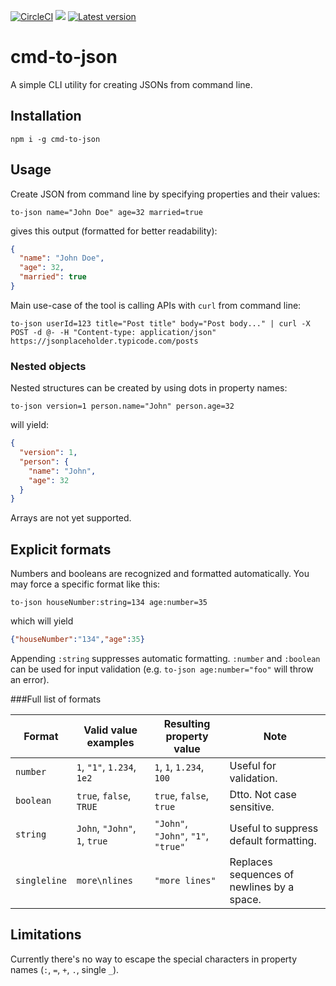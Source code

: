 [![CircleCI](https://img.shields.io/circleci/build/github/vkolencik/cmd-to-json?label=CircleCI%20build)](https://circleci.com/gh/vkolencik/cmd-to-json)
![](https://img.shields.io/bundlephobia/min/cmd-to-json/latest)
[![Latest version](https://img.shields.io/npm/v/cmd-to-json)](https://www.npmjs.com/package/cmd-to-json)

# cmd-to-json

A simple CLI utility for creating JSONs from command line.

## Installation 
```
npm i -g cmd-to-json
```

## Usage
Create JSON from command line by specifying properties and their values:
```
to-json name="John Doe" age=32 married=true
```
gives this output (formatted for better readability):
```json
{
  "name": "John Doe",
  "age": 32,
  "married": true
}
```

Main use-case of the tool is calling APIs with `curl` from command line: 
```
to-json userId=123 title="Post title" body="Post body..." | curl -X POST -d @- -H "Content-type: application/json" https://jsonplaceholder.typicode.com/posts
```

### Nested objects
Nested structures can be created by using dots in property names:
```
to-json version=1 person.name="John" person.age=32
```
will yield:
```json
{
  "version": 1,
  "person": {
    "name": "John",
    "age": 32
  }
}
```

Arrays are not yet supported.

## Explicit formats

Numbers and booleans are recognized and formatted automatically. You may force a specific format like this:
```
to-json houseNumber:string=134 age:number=35
```
which will yield
```json
{"houseNumber":"134","age":35}
```

Appending `:string` suppresses automatic formatting. `:number` and `:boolean` can be used
for input validation (e.g. `to-json age:number="foo"` will throw an error).

###Full list of formats

| Format       | Valid value examples          | Resulting property value            | Note
|--------------|-------------------------------|-------------------------------------|---
| `number`     | `1`, `"1"`, `1.234`, `1e2`    | `1`, `1`, `1.234`, `100`            | Useful for validation.
| `boolean`    | `true`, `false`, `TRUE`       | `true`, `false`, `true`             | Dtto. Not case sensitive.
| `string`     | `John`, `"John"`, `1`, `true` | `"John"`, `"John"`, `"1"`, `"true"` | Useful to suppress default formatting. 
| `singleline` | `more\nlines`                 | `"more lines"`                      | Replaces sequences of newlines by a space.

## Limitations
Currently there's no way to escape the special characters in property names
(`:`, `=`, `+`, `.`, single `_`). 